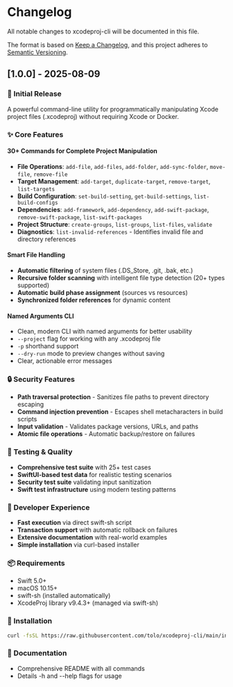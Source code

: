 # Changelog

All notable changes to xcodeproj-cli will be documented in this file.

The format is based on [Keep a Changelog](https://keepachangelog.com/en/1.1.0/),
and this project adheres to [Semantic Versioning](https://semver.org/spec/v2.0.0.html).

## [1.0.0] - 2025-08-09

### 🎉 Initial Release

A powerful command-line utility for programmatically manipulating Xcode project files (.xcodeproj) without requiring Xcode or Docker.

### ✨ Core Features

#### 30+ Commands for Complete Project Manipulation
- **File Operations**: `add-file`, `add-files`, `add-folder`, `add-sync-folder`, `move-file`, `remove-file`
- **Target Management**: `add-target`, `duplicate-target`, `remove-target`, `list-targets`
- **Build Configuration**: `set-build-setting`, `get-build-settings`, `list-build-configs`
- **Dependencies**: `add-framework`, `add-dependency`, `add-swift-package`, `remove-swift-package`, `list-swift-packages`
- **Project Structure**: `create-groups`, `list-groups`, `list-files`, `validate`
- **Diagnostics**: `list-invalid-references` - Identifies invalid file and directory references

#### Smart File Handling
- **Automatic filtering** of system files (.DS_Store, .git, .bak, etc.)
- **Recursive folder scanning** with intelligent file type detection (20+ types supported)
- **Automatic build phase assignment** (sources vs resources)
- **Synchronized folder references** for dynamic content

#### Named Arguments CLI
- Clean, modern CLI with named arguments for better usability
- `--project` flag for working with any .xcodeproj file
- `-p` shorthand support
- `--dry-run` mode to preview changes without saving
- Clear, actionable error messages

### 🔒 Security Features
- **Path traversal protection** - Sanitizes file paths to prevent directory escaping
- **Command injection prevention** - Escapes shell metacharacters in build scripts
- **Input validation** - Validates package versions, URLs, and paths
- **Atomic file operations** - Automatic backup/restore on failures

### 🧪 Testing & Quality
- **Comprehensive test suite** with 25+ test cases
- **SwiftUI-based test data** for realistic testing scenarios
- **Security test suite** validating input sanitization
- **Swift test infrastructure** using modern testing patterns

### 📝 Developer Experience
- **Fast execution** via direct swift-sh script
- **Transaction support** with automatic rollback on failures
- **Extensive documentation** with real-world examples
- **Simple installation** via curl-based installer

### 📦 Requirements
- Swift 5.0+
- macOS 10.15+
- swift-sh (installed automatically)
- XcodeProj library v9.4.3+ (managed via swift-sh)

### 🚀 Installation
```bash
curl -fsSL https://raw.githubusercontent.com/tolo/xcodeproj-cli/main/install.sh | bash
```

### 📖 Documentation
- Comprehensive README with all commands
- Details -h and --help flags for usage
